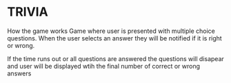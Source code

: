 # TRIVIA
How the game works Game where user is presented with multiple choice questions. When the user selects an answer they will be notified if it is right or wrong.

If the time runs out or all questions are answered the questions will disapear and user will be displayed wtih the final number of correct or wrong answers
